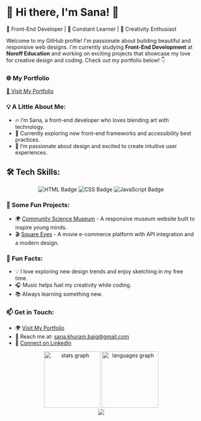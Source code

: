 # 🌟 Hi there, I'm Sana! 👋

🎨 Front-End Developer | 🌱 Constant Learner | 🚀 Creativity Enthusiast

Welcome to my GitHub profile! I'm passionate about building beautiful and responsive web designs. I'm currently studying **Front-End Development** at **Noroff Education** and working on exciting projects that showcase my love for creative design and coding. Check out my portfolio below! 👇

### 🌐 My Portfolio
[🚀 Visit My Portfolio](https://your-portfolio-link-here.com)

### 💡 A Little About Me:
- 🔥 I’m Sana, a front-end developer who loves blending art with technology.
- 🌿 Currently exploring new front-end frameworks and accessibility best practices.
- 💖 I’m passionate about design and excited to create intuitive user experiences.

## 🛠️ Tech Skills:

<div align="center">
  <img src="https://img.shields.io/badge/HTML5-E34F26?style=for-the-badge&logo=html5&logoColor=white" alt="HTML Badge" />
  <img src="https://img.shields.io/badge/CSS3-1572B6?style=for-the-badge&logo=css3&logoColor=white" alt="CSS Badge" />
  <img src="https://img.shields.io/badge/JavaScript-F7DF1E?style=for-the-badge&logo=javascript&logoColor=black" alt="JavaScript Badge" />
</div>

### 📂 Some Fun Projects:
- 🌍 [Community Science Museum](https://sanakhuram.github.io/semester-project-sana-khuram/) - A responsive museum website built to inspire young minds.
- 🎬 [Square Eyes](https://sanakhuram.github.io/squareEyes-js/) - A movie e-commerce platform with API integration and a modern design.

### 🌟 Fun Facts:
- 💡 I love exploring new design trends and enjoy sketching in my free time.
- 🎧 Music helps fuel my creativity while coding.
- 📚 Always learning something new.

### 📫 Get in Touch:
- 🌍 [Visit My Portfolio](https://your-portfolio-link-here.com)
- 📧 Reach me at: [sana.khuram.baig@gmail.com](mailto:sana.khuram.baig@gmail.com)
- 💼 [Connect on LinkedIn](https://www.linkedin.com/in/sana-khuram-157ba02b7/)

<div align="center">
  <img src="https://github-readme-stats.vercel.app/api?username=sanakhuram&hide_title=false&hide_rank=false&show_icons=true&include_all_commits=true&count_private=true&disable_animations=false&theme=radical&locale=en&hide_border=false&order=1" height="150" alt="stats graph" />

  <img src="https://github-readme-stats.vercel.app/api/top-langs?username=sanakhuram&locale=en&hide_title=false&layout=compact&card_width=320&langs_count=5&theme=radical&hide_border=false&order=2" height="150" alt="languages graph" />
</div>

<div align="center">
  <img src="https://profile-counter.glitch.me/sanakhuram/count.svg?"  />
</div>

